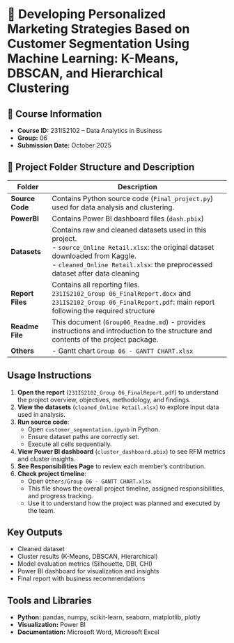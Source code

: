# 🎯 Developing Personalized Marketing Strategies Based on Customer Segmentation Using Machine Learning: K-Means, DBSCAN, and Hierarchical Clustering

## 🏫 Course Information
- **Course ID:** 231IS2102 – Data Analytics in Business   
- **Group:** 06    
- **Submission Date:** October 2025

## 📂 Project Folder Structure and Description

| **Folder** | **Description** |
|--------------------|----------------------------|
| **Source Code** |Contains Python source code (`Final_project.py`) used for data analysis and clustering. <br> |
| **PowerBI** | Contains Power BI dashboard files (`dash.pbix`)|
| **Datasets** | Contains raw and cleaned datasets used in this project.<br>- `source_Online Retail.xlsx`: the original dataset downloaded from Kaggle. <br> - `cleaned_Online Retail.xlsx`: the preprocessed dataset after data cleaning|
| **Report Files** |Contains all reporting files. <br> `231IS2102_Group 06_FinalReport.docx` and `231IS2102_Group 06_FinalReport.pdf`: main report following the required structure|
| **Readme File** | This document (`Group06_Readme.md`) - provides instructions and introduction to the structure and contents of the project package. |
| **Others** | - Gantt chart `Group 06 - GANTT CHART.xlsx`


## Usage Instructions
1. **Open the report** (`231IS2102_Group 06_FinalReport.pdf`) to understand the project overview, objectives, methodology, and findings.  
2. **View the datasets** (`cleaned_Online Retail.xlsx`) to explore input data used in analysis.  
3. **Run source code**:  
   - Open `customer_segmentation.ipynb` in Python.  
   - Ensure dataset paths are correctly set.  
   - Execute all cells sequentially.  
4. **View Power BI dashboard** (`cluster_dashboard.pbix`) to see RFM metrics and cluster insights.  
5. **See Responsibilities Page** to review each member’s contribution.
6. **Check project timeline**:  
   - Open `Others/Group 06 - GANTT CHART.xlsx`  
   - This file shows the overall project timeline, assigned responsibilities, and progress tracking.  
   - Use it to understand how the project was planned and executed by the team.

   
## Key Outputs
- Cleaned dataset  
- Cluster results (K-Means, DBSCAN, Hierarchical)  
- Model evaluation metrics (Silhouette, DBI, CHI)  
- Power BI dashboard for visualization and insights  
- Final report with business recommendations  


## Tools and Libraries
- **Python:** pandas, numpy, scikit-learn, seaborn, matplotlib, plotly  
- **Visualization:** Power BI
- **Documentation:** Microsoft Word, Microsoft Excel

